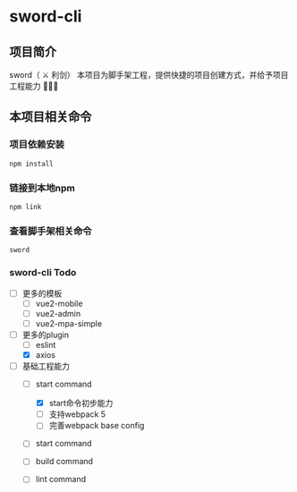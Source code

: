 # sword-cli

## 项目简介
sword（ ⚔️ 利剑）
本项目为脚手架工程，提供快捷的项目创建方式，并给予项目工程能力 🚀🚀🚀


## 本项目相关命令

### 项目依赖安装
```
npm install
```
### 链接到本地npm
```
npm link
```

### 查看脚手架相关命令
```
sword 
```

### sword-cli Todo
- [ ] 更多的模板
    - [ ] vue2-mobile
    - [ ] vue2-admin
    - [ ] vue2-mpa-simple
- [ ] 更多的plugin
    - [ ] eslint
    - [x] axios
- [ ] 基础工程能力
    - [ ] start command
        - [x] start命令初步能力
        - [ ] 支持webpack 5
        - [ ] 完善webpack base config
    - [ ] start command
    - [ ] build command
    - [ ] lint command

